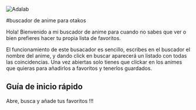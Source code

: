 ![Adalab](https://www.tradeinn.com/f/13888/138888471/jada-cojin-naruto-shippuden-uzumaki-3d.jpg)

#buscador de anime para otakos

Hola! Bienvenido a mi buscador de anime para cuando no sabes que ver o bien prefieres hacer tu propia lista de favoritos.

El funcionamiento de este busacador es sencillo, escribes en el buscador el nombre del anime, y dando click en buscar aparecerá un listado con todas las coincidencias.
Una vez abiertas solo tienes que clickar en los animes que quieras para añadirlos a favoritos y tenerlos guardados.

## Guía de inicio rápido
Abre, busca y añade tus favoritos !!!                     